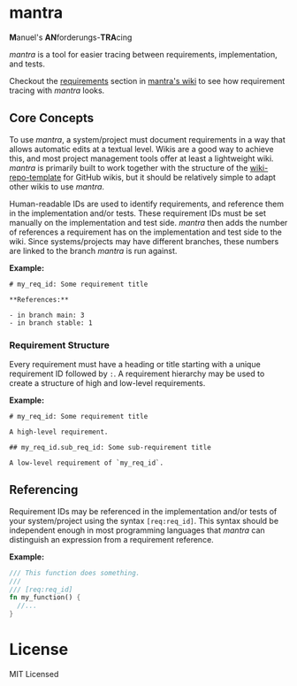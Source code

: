 # mantra

**M**anuel's **AN**forderungs-**TRA**cing

*mantra* is a tool for easier tracing between requirements, implementation, and tests.

Checkout the [requirements](https://github.com/mhatzl/mantra/wiki/5-Requirements) section in [mantra's wiki](https://github.com/mhatzl/mantra/wiki)
to see how requirement tracing with *mantra* looks.

## Core Concepts

To use *mantra*, a system/project must document requirements in a way that allows automatic edits at a textual level.
Wikis are a good way to achieve this, and most project management tools offer at least a lightweight wiki.
*mantra* is primarily built to work together with the structure of the [wiki-repo-template](https://github.com/mhatzl/wiki-repo-template) for GitHub wikis,
but it should be relatively simple to adapt other wikis to use *mantra*. 

Human-readable IDs are used to identify requirements, and reference them in the implementation and/or tests.
These requirement IDs must be set manually on the implementation and test side.
*mantra* then adds the number of references a requirement has on the implementation and test side to the wiki.
Since systems/projects may have different branches, these numbers are linked to the branch *mantra* is run against.

**Example:**

```
# my_req_id: Some requirement title

**References:**

- in branch main: 3
- in branch stable: 1
```

### Requirement Structure

Every requirement must have a heading or title starting with a unique requirement ID followed by `:`.
A requirement hierarchy may be used to create a structure of high and low-level requirements.

**Example:**

```
# my_req_id: Some requirement title

A high-level requirement.

## my_req_id.sub_req_id: Some sub-requirement title

A low-level requirement of `my_req_id`.
```

## Referencing

Requirement IDs may be referenced in the implementation and/or tests of your system/project using the syntax `[req:req_id]`.
This syntax should be independent enough in most programming languages that *mantra* can distinguish an expression from a requirement reference.

**Example:**

```rust
/// This function does something.
///
/// [req:req_id]
fn my_function() {
  //...
}
```

# License

MIT Licensed
